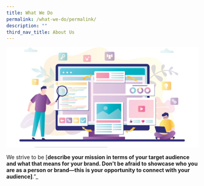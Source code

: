 ```yaml
---
title: What We Do
permalink: /what-we-do/permalink/
description: ""
third_nav_title: About Us
---
```

![](/images/about-us-page-examples-1-61fd8f9784626-sej-1520x800.jpg)

We strive to be \[**describe your mission in terms of your target audience and what that means for your brand. Don't be afraid to showcase who you are as a person or brand—this is your opportunity to connect with your audience\]**.”_